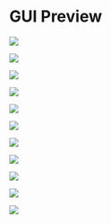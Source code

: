 # GUI Preview

![](img/LOGINFRAME.png)

![](img/ADMINDB.png)

![](img/ACCOUNTFINAL.png)

![](img/SERVICEFINAL.png)

![](img/TRANSACTIONHISTORY.png)

![](img/USERDASHBOARD.png)

![](img/BOOKINGFINAL.png)

![](img/RESERVATIONFINAL.png)

![](img/PAYMENTOPTIONS.png)

![](img/BOOKINGPAYMENT.png)

![](img/RESERVATIONPAYMENT.png)
